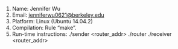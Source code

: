 1. Name: Jennifer Wu
2. Email: jenniferwu0621@berkeley.edu
3. Platform: Linux (Ubuntu 14.04.2)
4. Compilation: Rule “make”.
5. Run-time instructions:
	./sender <router_addr> <port> <R>
	./router <port>
	./receiver <router_addr> <port>